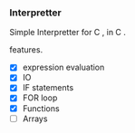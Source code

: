 ### Interpretter

Simple Interpretter for C , in C . 

features. 

- [x] expression evaluation
- [X] IO
- [X] IF statements
- [X] FOR loop
- [X] Functions
- [ ] Arrays